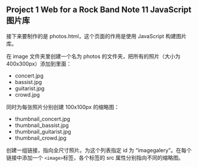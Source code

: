 ## Project 1 Web for a Rock Band Note 11 JavaScript 图片库

接下来要制作的是 photos.html，这个页面的作用是使用 JavaScript 构建图片库。

在 image 文件夹里创建一个名为 photos 的文件夹，把所有的照片（大小为 400x300px）添加到里面：

- concert.jpg
- bassist.jpg
- guitarist.jpg
- crowd.jpg

同时为每张照片分别创建 100x100px 的缩略图：

- thumbnail_concert.jpg
- thumbnail_bassist.jpg
- thumbnail_guitarist.jpg
- thumbnail_crowd.jpg

创建一组链接，指向全尺寸照片。为这个列表指定 id 为 “imagegalery”。在每个链接中添加一个 `<image>`标签，各个标签的 src 属性分别指向不同的缩略图。